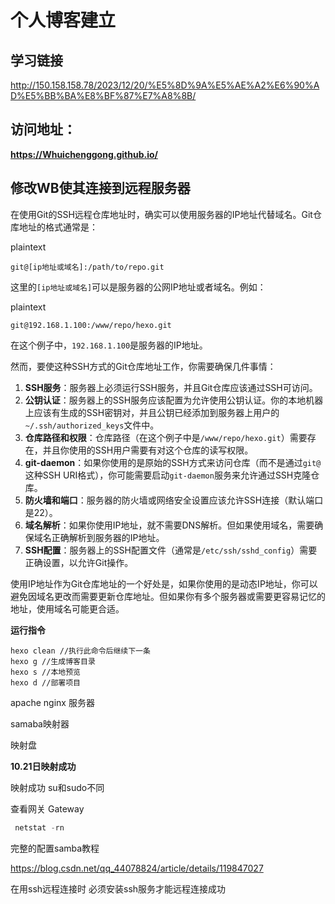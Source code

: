 # 个人博客建立

## 学习链接

http://150.158.158.78/2023/12/20/%E5%8D%9A%E5%AE%A2%E6%90%AD%E5%BB%BA%E8%BF%87%E7%A8%8B/



## 访问地址：

**https://Whuichenggong.github.io/**



## 修改WB使其连接到远程服务器

在使用Git的SSH远程仓库地址时，确实可以使用服务器的IP地址代替域名。Git仓库地址的格式通常是：

plaintext



```plaintext
git@[ip地址或域名]:/path/to/repo.git
```

这里的`[ip地址或域名]`可以是服务器的公网IP地址或者域名。例如：

plaintext



```plaintext
git@192.168.1.100:/www/repo/hexo.git
```

在这个例子中，`192.168.1.100`是服务器的IP地址。

然而，要使这种SSH方式的Git仓库地址工作，你需要确保几件事情：

1. **SSH服务**：服务器上必须运行SSH服务，并且Git仓库应该通过SSH可访问。
2. **公钥认证**：服务器上的SSH服务应该配置为允许使用公钥认证。你的本地机器上应该有生成的SSH密钥对，并且公钥已经添加到服务器上用户的`~/.ssh/authorized_keys`文件中。
3. **仓库路径和权限**：仓库路径（在这个例子中是`/www/repo/hexo.git`）需要存在，并且你使用的SSH用户需要有对这个仓库的读写权限。
4. **git-daemon**：如果你使用的是原始的SSH方式来访问仓库（而不是通过`git@`这种SSH URI格式），你可能需要启动`git-daemon`服务来允许通过SSH克隆仓库。
5. **防火墙和端口**：服务器的防火墙或网络安全设置应该允许SSH连接（默认端口是22）。
6. **域名解析**：如果你使用IP地址，就不需要DNS解析。但如果使用域名，需要确保域名正确解析到服务器的IP地址。
7. **SSH配置**：服务器上的SSH配置文件（通常是`/etc/ssh/sshd_config`）需要正确设置，以允许Git操作。

使用IP地址作为Git仓库地址的一个好处是，如果你使用的是动态IP地址，你可以避免因域名更改而需要更新仓库地址。但如果你有多个服务器或需要更容易记忆的地址，使用域名可能更合适。



**运行指令**

~~~
hexo clean //执行此命令后继续下一条
hexo g //生成博客目录
hexo s //本地预览
hexo d //部署项目
~~~



apache nginx 服务器

samaba映射器

映射盘



**10.21日映射成功**

映射成功 su和sudo不同

查看网关 Gateway

~~~sql
 netstat -rn 
~~~

 完整的配置samba教程

https://blog.csdn.net/qq_44078824/article/details/119847027



在用ssh远程连接时 必须安装ssh服务才能远程连接成功
